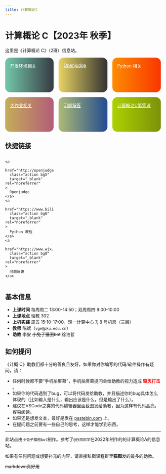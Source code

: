 ```yaml
---
title: 计算概论C
---
```


# 计算概论 C【2023年 秋季】

这里是《计算概论 C》（2班）信息站。
 
<div class="action-container">
    <a href="./ide/" class="action bg1">开发环境相关</a>
    <a href="./oj/" class="action bg7">Openjudge</a>
    <a href="./py/" class="action bg2">Python 相关</a>
    <a href="./big/" class="action bg9">大作业相关</a>
    <a href="./answer/" class="action bg10">习题解答</a>
    <a
      href="./zero.md"
      class="action bg3"
      target="_blank" rel="noreferrer"
    >
      计算概论C第零课
    </a>
</div>

## 快捷链接

<div class="action-container">
    
    <a
      href="http://openjudge.cn/"
      class="action bg5"
      target="_blank" rel="noreferrer"
    >
      Openjudge
    </a>
    <a 
      href="https://www.bilibili.com/video/BV1ae4y1o7xt/"
      class="action bg6"
      target="_blank" rel="noreferrer"
    >
      Python 教程
    </a>
    <a 
      href="https://www.wjx.cn/vm/e4ofThu.aspx"
      class="action bg8"
      target="_blank" rel="noreferrer"
    >
      问题反馈
    </a>
    
</div>

## 基本信息

- **上课时间** 每周周二 13:00-14:50；双周周四 8:00-10:00
- **上课地点** 理教 302
- **上机实践** 周五 15:10-17:00，理一计算中心 7, 8 号机房（三层）
- **教师** 陈斌（`vge@pku.edu.cn`）
- **助教** 李安 ~~小兔子猫图bot~~ 徐浩哲 

## 如何提问

《计概 C》助教们都十分的善良且友好。如果你对你编写的代码/软件操作有疑问，请：
- 任何时候都不要“手机拍屏幕”，手机拍屏幕提问会给助教的视力造成<font color='red'> **毁灭打击** </font>。
- 如果你的代码遇到了bug，可以将代码发给助教，并且描述你的bug具体怎么体现的（比如输入是什么，输出应该是什么，但是输出了什么）。
- 建议在VSCode之类的代码编辑器里面截图发给助教，因为这样有代码高亮，容易阅读。
- 如果还是想发文本，最好是发在 [pastebin.com](https://pastebin.com) 上。
- 在提问题之前要有一些自己的思考，这样才能学到东西。

-----

此站点由`小兔子猫图bot`制作。参考了`@谷雨同学`在2022年制作的的计算概论A的信息站。

如果有任何问题或想要补充的内容，请直接私戳课程群里**猫图**发的最多的助教。

~~markdown真好用~~

<style>
    /* https://uigradients.com/ */
.action-container {
    display: grid;
    grid-template-columns: 1fr 1fr;
    gap: 1rem;
}
@media (min-width: 576px) {
    .action-container {
        grid-template-columns: 1fr 1fr 1fr;
    }
}
@media (min-width: 992px) {
    .action-container {
        grid-template-columns: 1fr 1fr 1fr 1fr;
    }
}
a.action {
    display: block;
    height: 5rem;
    border-radius: 1rem;
    padding: 1rem;
    font-weight: unset;
    color: white;
    transition: transform 0.2s;
}
a.action:hover {
    color: white;
    transform: scale(110%);
}
.bg1 {
    background: linear-gradient(to right, #73c8a9, #373b44);
}
.bg2 {
    background: linear-gradient(to right, #fe8c00, #f83600);
}
.bg3 {
    background: linear-gradient(to right, #add100, #7b920a);
}
.bg4 {
    background: linear-gradient(to right, #9d50bb, #6e48aa);
}
.bg5 {
    background: linear-gradient(to right, #de6262, #ffb88c); 
}
.bg6 {
    background: linear-gradient(to right, #b993d6, #8ca6db);
}
.bg7 {
    background: linear-gradient(to right, #e9d362, #333333);
}
.bg8 {
    background: linear-gradient(to right, #800080, #ffc0cb);
}
.bg9 {
    background: linear-gradient(to right, #c4ad58, #b35d79);
}
.bg10 {
    background: linear-gradient(to right, #adbb75, #234b91)
}
</style>
